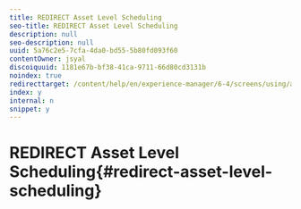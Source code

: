 ```yaml
---
title: REDIRECT Asset Level Scheduling
seo-title: REDIRECT Asset Level Scheduling
description: null
seo-description: null
uuid: 5a76c2e5-7cfa-4da0-bd55-5b80fd093f60
contentOwner: jsyal
discoiquuid: 1181e67b-bf38-41ca-9711-66d80cd3131b
noindex: true
redirecttarget: /content/help/en/experience-manager/6-4/screens/using/asset-level-scheduling
index: y
internal: n
snippet: y
---
```


# REDIRECT Asset Level Scheduling{#redirect-asset-level-scheduling}

